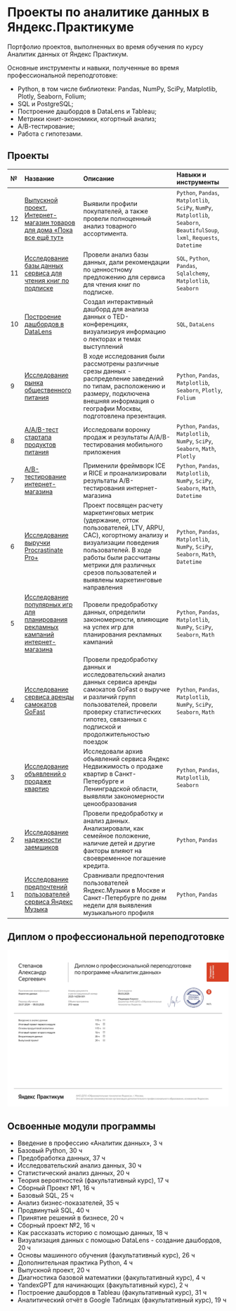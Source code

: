 # Проекты по аналитике данных в Яндекс.Практикуме

Портфолио проектов, выполненных во время обучения по курсу Аналитик данных от Яндекс Практикум.

Основные инструменты и навыки, полученные во время профессиональной переподготовке:
- Python, в том числе библиотеки: Pandas, NumPy, SciPy, Matplotlib, Plotly, Seaborn, Folium;
- SQL и PostgreSQL;
- Построение дашбордов в DataLens и Tableau;
- Метрики юнит-экономики, когортный анализ;
- А/В-тестирование;
- Работа с гипотезами.
  
## Проекты

| № | Название | Описание | Навыки и инструменты |
| :---- | :---- | :---- | :---- |
| 12 | [Выпускной проект. Интернет-магазин товаров для дома «Пока все ещё тут»](https://github.com/c3alex/yandex_practicum/tree/main/%D0%9F%D1%80%D0%BE%D0%B5%D0%BA%D1%82%2012.%20%D0%98%D0%BD%D1%82%D0%B5%D1%80%D0%BD%D0%B5%D1%82-%D0%BC%D0%B0%D0%B3%D0%B0%D0%B7%D0%B8%D0%BD%20%D1%82%D0%BE%D0%B2%D0%B0%D1%80%D0%BE%D0%B2%20%D0%B4%D0%BB%D1%8F%20%D0%B4%D0%BE%D0%BC%D0%B0) | Выявили профили покупателей, а также провели полноценный анализ товарного ассортимента. | `Python`, `Pandas`, `Matplotlib`, `SciPy`, `NumPy`, `Matplotlib`, `Seaborn`, `BeautifulSoup`, `lxml`, `Requests`, `Datetime` |
| 11 | [Исследование базы данных сервиса для чтения книг по подписке](https://github.com/c3alex/yandex_practicum/tree/main/%D0%9F%D1%80%D0%BE%D0%B5%D0%BA%D1%82%2011.%20%D0%91%D0%B0%D0%B7%D0%B0%20%D0%B4%D0%B0%D0%BD%D0%BD%D1%8B%D1%85%20%D0%BE%D0%BD%D0%BB%D0%B0%D0%B9%D0%BD%20%D0%BA%D0%BD%D0%B8%D0%B3) | Провели анализ базы данных, дали рекомендации по ценностному предложению для сервиса для чтения книг по подписке. | `SQL`, `Python`, `Pandas`, `Sqlalchemy`, `Matplotlib`, `Seaborn` |
| 10 | [Построение дашбордов в DataLens](https://github.com/c3alex/yandex_practicum/tree/main/%D0%9F%D1%80%D0%BE%D0%B5%D0%BA%D1%82%2010.%20%D0%92%D0%B8%D0%B7%D1%83%D0%B0%D0%BB%D0%B8%D0%B7%D0%B0%D1%86%D0%B8%D1%8F%20%D0%B4%D0%B0%D0%BD%D0%BD%D1%8B%D1%85%20%D1%81%20%D0%BF%D0%BE%D0%BC%D0%BE%D1%89%D1%8C%D1%8E%20DataLens) | Создал интерактивный дашборд для анализа данных о TED-конференциях, визуализируя информацию о лекторах и темах выступлений | `SQL`, `DataLens` |
| 9 | [Исследование рынка общественного питания](https://github.com/c3alex/yandex_practicum/tree/main/%D0%9F%D1%80%D0%BE%D0%B5%D0%BA%D1%82%2009.%20%D0%A0%D1%8B%D0%BD%D0%BE%D0%BA%20%D0%B7%D0%B0%D0%B2%D0%B5%D0%B4%D0%B5%D0%BD%D0%B8%D0%B9%20%D0%BE%D0%B1%D1%89%D0%B5%D1%81%D1%82%D0%B2%D0%B5%D0%BD%D0%BD%D0%BE%D0%B3%D0%BE%20%D0%BF%D0%B8%D1%82%D0%B0%D0%BD%D0%B8%D1%8F%20%D0%9C%D0%BE%D1%81%D0%BA%D0%B2%D1%8B) | В ходе исследования были рассмотрены различные срезы данных \- распределение заведений по типам, расположению и размеру, подключена внешняя информация о географии Москвы, подготовлена презентация. | `Python`, `Pandas`, `Matplotlib`, `Seaborn`, `Plotly`, `Folium` |
| 8 | [A/A/B-тест стартапа продуктов питания](https://github.com/c3alex/yandex_practicum/tree/main/%D0%9F%D1%80%D0%BE%D0%B5%D0%BA%D1%82%2008.%20AAB-%D1%82%D0%B5%D1%81%D1%82%20%D1%81%D1%82%D0%B0%D1%80%D1%82%D0%B0%D0%BF%D0%B0%20%D0%BF%D1%80%D0%BE%D0%B4%D1%83%D0%BA%D1%82%D0%BE%D0%B2%20%D0%BF%D0%B8%D1%82%D0%B0%D0%BD%D0%B8%D1%8F) | Исследовали воронку продаж и результаты A/A/B-тестирования  мобильного приложения | `Python`, `Pandas`, `Matplotlib`, `NumPy`, `SciPy`, `Seaborn`, `Math`, `Plotly` |
| 7 | [A/B-тестирование интернет-магазина](https://github.com/c3alex/yandex_practicum/tree/main/%D0%9F%D1%80%D0%BE%D0%B5%D0%BA%D1%82%2007.%20AB-%D1%82%D0%B5%D1%81%D1%82%D0%B8%D1%80%D0%BE%D0%B2%D0%B0%D0%BD%D0%B8%D0%B5%20%D0%B8%D0%BD%D1%82%D0%B5%D1%80%D0%BD%D0%B5%D1%82-%D0%BC%D0%B0%D0%B3%D0%B0%D0%B7%D0%B8%D0%BD%D0%B0) | Применили фреймворк ICE и RICE и проанализировали результаты A/B-тестирования интернет-магазина | `Python`, `Pandas`, `Matplotlib`, `NumPy`, `SciPy`, `Seaborn`, `Math`, `Datetime` |
| 6 | [Исследование выручки Procrastinate Pro+](https://github.com/c3alex/yandex_practicum/tree/main/%D0%9F%D1%80%D0%BE%D0%B5%D0%BA%D1%82%2006.%20%D0%9C%D0%BE%D0%B1%D0%B8%D0%BB%D1%8C%D0%BD%D0%BE%D0%B5%20%D0%BF%D1%80%D0%B8%D0%BB%D0%BE%D0%B6%D0%B5%D0%BD%D0%B8%D0%B5%20Procrastinate%20Pro) | Проект посвящен расчету маркетинговых метрик (удержание, отток пользователей, LTV, ARPU, CAC), когортному анализу и визуализации поведения пользователей. В ходе работы были рассчитаны метрики для различных срезов пользователей и выявлены маркетинговые направления | `Python`, `Pandas`, `Matplotlib`, `NumPy`, `SciPy`, `Seaborn`, `Math`, `Datetime` |
| 5 | [Исследование популярных игр для планирования рекламных кампаний интернет-магазина](https://github.com/c3alex/yandex_practicum/tree/main/%D0%9F%D1%80%D0%BE%D0%B5%D0%BA%D1%82%2005.%20%D0%98%D0%BD%D1%82%D0%B5%D1%80%D0%BD%D0%B5%D1%82-%D0%BC%D0%B0%D0%B3%D0%B0%D0%B7%D0%B8%D0%BD%20%C2%AB%D0%A1%D1%82%D1%80%D0%B8%D0%BC%D1%87%D0%B8%D0%BA%C2%BB) | Провели предобработку данных, определили закономерности, влияющие на успех игр для планирования рекламных кампаний | `Python`, `Pandas`, `Matplotlib`, `NumPy`, `SciPy`, `Seaborn`, `Math` |
| 4 | [Исследование сервиса аренды самокатов GoFast](https://github.com/c3alex/yandex_practicum/tree/main/%D0%9F%D1%80%D0%BE%D0%B5%D0%BA%D1%82%2004.%20%D0%A1%D0%B5%D1%80%D0%B2%D0%B8%D1%81%20%D0%B0%D1%80%D0%B5%D0%BD%D0%B4%D1%8B%20%D1%81%D0%B0%D0%BC%D0%BE%D0%BA%D0%B0%D1%82%D0%BE%D0%B2%20GoFast) | Провели предобработку данных и исследовательский анализ данных сервиса аренды самокатов GoFast о выручке и различий групп пользователей, провели проверку статистических гипотез, связанных с подпиской и продолжительностью поездок | `Python`, `Pandas`, `Matplotlib`, `NumPy`, `SciPy`, `Seaborn`, `Math` |
| 3 | [Исследование объявлений о продаже квартир](https://github.com/c3alex/yandex_practicum/tree/main/%D0%9F%D1%80%D0%BE%D0%B5%D0%BA%D1%82%2003.%20%D0%9F%D1%80%D0%BE%D0%B4%D0%B0%D0%B6%D0%B8%20%D0%BA%D0%B2%D0%B0%D1%80%D1%82%D0%B8%D1%80) | Исследовали архив объявлений сервиса Яндекс Недвижимость о продаже квартир в Санкт-Петербурге и Ленинградской области, выявляли закономерности ценообразования | `Python`, `Pandas`, `Matplotlib`, `Seaborn` |
| 2 | [Исследование надежности заемщиков](https://github.com/c3alex/yandex_practicum/tree/main/%D0%9F%D1%80%D0%BE%D0%B5%D0%BA%D1%82%2002.%20%D0%9D%D0%B0%D0%B4%D1%91%D0%B6%D0%BD%D0%BE%D1%81%D1%82%D1%8C%20%D0%B7%D0%B0%D1%91%D0%BC%D1%89%D0%B8%D0%BA%D0%BE%D0%B2) | Провели предобработку и анализ данных. Анализировали, как семейное положение, наличие детей и другие факторы влияют на своевременное погашение кредита. | `Python`, `Pandas` |
| 1 | [Исследование предпочтений пользователей сервиса Яндекс Музыка](https://github.com/c3alex/yandex_practicum/tree/main/%D0%9F%D1%80%D0%BE%D0%B5%D0%BA%D1%82%2001.%20%D0%AF%D0%BD%D0%B4%D0%B5%D0%BA%D1%81%20%D0%BC%D1%83%D0%B7%D1%8B%D0%BA%D0%B0) | Сравнивали предпочтения пользователей Яндекс.Музыки в Москве и Санкт-Петербурге по дням недели для выявления музыкального профиля |  `Python`, `Pandas` |

## Диплом о профессиональной переподготовке

![image](https://github.com/c3alex/yandex_practicum/blob/main/%D0%94%D0%B8%D0%BF%D0%BB%D0%BE%D0%BC%20%D0%BE%20%D0%BF%D1%80%D0%BE%D1%84%D0%B5%D1%81%D1%81%D0%B8%D0%BE%D0%BD%D0%B0%D0%BB%D1%8C%D0%BD%D0%BE%D0%B8%CC%86%20%D0%BF%D0%B5%D1%80%D0%B5%D0%BF%D0%BE%D0%B4%D0%B3%D0%BE%D1%82%D0%BE%D0%B2%D0%BA%D0%B5/%D0%94%D0%B8%D0%BF%D0%BB%D0%BE%D0%BC_RU_%D0%A1%D1%82%D0%B5%D0%BF%D0%B0%D0%BD%D0%BE%D0%B2_2025-14258-001.jpg)

## Освоенные модули программы

- Введение в профессию «Аналитик данных», 3 ч
- Базовый Python, 30 ч
- Предобработка данных, 37 ч
- Исследовательский анализ данных, 30 ч
- Статистический анализ данных, 20 ч
- Теория вероятностей (факультативный курс), 17 ч
- Сборный Проект №1, 16 ч
- Базовый SQL, 25 ч
- Анализ бизнес-показателей, 35 ч
- Продвинутый SQL, 40 ч
- Принятие решений в бизнесе, 20 ч
- Сборный проект №2, 16 ч
- Как рассказать историю с помощью данных, 18 ч
- Визуализация данных с помощью DataLens - создание дашбордов, 20 ч
- Основы машинного обучения (факультативный курс), 26 ч
- Дополнительная практика Python, 4 ч
- Выпускной проект, 20 ч
- Диагностика базовой математики (факультативный курс), 4 ч
- YandexGPT для начинающих (факультативный курс), 2 ч
- Построение дашбордов в Tableau (факультативный курс), 31 ч
- Аналитический отчёт в Google Таблицах (факультативный курс), 19 ч
